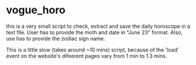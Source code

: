 # vogue_horo
this is a very small script to check, extract and save the daily horoscope in a text file.
User has to provide the moth and date in "June 23" format.
Also, use has to provide the zodiac sign name.

This is a little slow (takes around ~10 mins) script, because of the 'load' event on the website's difeerent pages vary from 1 min to 1.3 mins.
